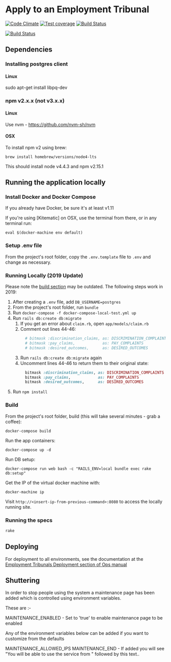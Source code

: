 # Apply to an Employment Tribunal

[![Code Climate](https://codeclimate.com/github/ministryofjustice/atet.png)](https://codeclimate.com/github/ministryofjustice/atet)
[![Test coverage](https://codeclimate.com/github/ministryofjustice/atet/coverage.png)](https://codeclimate.com/github/ministryofjustice/atet)
[![Build Status](https://travis-ci.org/ministryofjustice/atet.svg?branch=master)](https://travis-ci.org/ministryofjustice/atet)

[![Build Status](https://dev.azure.com/HMCTS-PET/pet-azure-infrastructure/_apis/build/status/et1?branchName=develop)](https://dev.azure.com/HMCTS-PET/pet-azure-infrastructure/_build/latest?definitionId=20&branchName=develop)
## Dependencies

### Installing postgres client

#### Linux

sudo apt-get install libpq-dev

### npm v2.x.x (not v3.x.x)

#### Linux

Use nvm - https://github.com/nvm-sh/nvm

#### OSX

To install npm v2 using brew:
```
brew install homebrew/versions/node4-lts
```
This should install node v4.4.3 and npm v2.15.1


## Running the application locally

### Install Docker and Docker Compose
If you already have Docker, be sure it's at least v1.11

If you're using [Kitematic] on OSX, use the terminal from there, or in any terminal run:

    eval $(docker-machine env default)

### Setup .env file
From the project's root folder, copy the `.env.template` file to `.env` and change as necessary.

### Running Locally (2019 Update)

Please note the [build section](#build) may be outdated. The following steps work in 2019:

1) After creating a `.env` file, add `DB_USERNAME=postgres`
1) From the project's root folder, run `bundle`
1) Run `docker-compose -f docker-compose-local-test.yml up`
1) Run `rails db:create db:migrate`
    1) If you get an error about `claim.rb`, open `app/models/claim.rb`
    1) Comment out lines 44-46:
        ```ruby
          # bitmask :discrimination_claims, as: DISCRIMINATION_COMPLAINTS
          # bitmask :pay_claims,            as: PAY_COMPLAINTS
          # bitmask :desired_outcomes,      as: DESIRED_OUTCOMES
        ```
    1) Run `rails db:create db:migrate` again
    1) Uncomment lines 44-46 to return them to their original state:
        ```ruby
          bitmask :discrimination_claims, as: DISCRIMINATION_COMPLAINTS
          bitmask :pay_claims,            as: PAY_COMPLAINTS
          bitmask :desired_outcomes,      as: DESIRED_OUTCOMES
        ```
1) Run `npm install`

### Build
From the project's root folder, build (this will take several minutes - grab a coffee):

    docker-compose build

Run the app containers:

    docker-compose up -d

Run DB setup:

    docker-compose run web bash -c "RAILS_ENV=local bundle exec rake db:setup"

Get the IP of the virtual docker machine with:

    docker-machine ip

Visit `http://<insert-ip-from-previous-command>:8080` to access the locally running site.


### Running the specs

```bash
rake
```

## Deploying

For deployment to all environments, see the documentation at the [Employment Tribunals Deployment section of Ops manual](https://opsmanual.dsd.io/run_books/employmenttribunals.html#deployment)

## Shuttering

In order to stop people using the system a maintenance page has been added which is controlled using environment
variables.

These are :-

MAINTENANCE_ENABLED - Set to 'true' to enable maintenance page to be enabled

Any of the environment variables below can be added if you want to customize from the defaults

MAINTENANCE_ALLOWED_IPS
MAINTENANCE_END - If added you will see "You will be able to use the service from " followed by this text..
